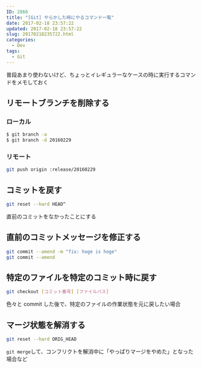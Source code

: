 ```yaml
---
ID: 2866
title: "[Git] やらかした時にやるコマンド一覧"
date: 2017-02-18 23:57:22
updated: 2017-02-18 23:57:22
slug: 20170218235722.html
categories:
  - Dev
tags:
  - Git
---
```


普段あまり使わないけど、ちょっとイレギュラーなケースの時に実行するコマンドをメモしておく

<!--more-->

## リモートブランチを削除する

### ローカル

```bash
$ git branch -a
$ git branch -d 20160229
```

### リモート

```bash
git push origin :release/20160229
```

## コミットを戻す

```bash
git reset --hard HEAD^
```

直前のコミットをなかったことにする

## 直前のコミットメッセージを修正する

```bash
git commit --amend -m "fix: hoge is hoge"
git commit --amend
```

## 特定のファイルを特定のコミット時に戻す

```bash
git checkout [コミット番号] [ファイルパス]
```

色々と commit した後で、特定のファイルの作業状態を元に戻したい場合

## マージ状態を解消する

```bash
git reset --hard ORIG_HEAD
```

`git merge`して、コンフリクトを解消中に「やっぱりマージをやめた」となった場合など
